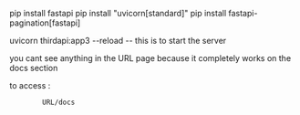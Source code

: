 pip install fastapi
pip install "uvicorn[standard]"
pip install fastapi-pagination[fastapi]


uvicorn thirdapi:app3 --reload 
             -- this is to start the server


you cant see anything in the URL page because it completely works on the docs section

to access :
     
            URL/docs